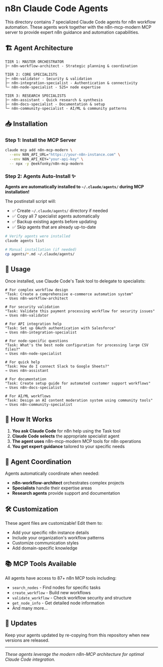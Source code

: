 # n8n Claude Code Agents

This directory contains 7 specialized Claude Code agents for n8n workflow automation. These agents work together with the n8n-mcp-modern MCP server to provide expert n8n guidance and automation capabilities.

## 🏗️ Agent Architecture

```
TIER 1: MASTER ORCHESTRATOR
├─ n8n-workflow-architect - Strategic planning & coordination

TIER 2: CORE SPECIALISTS  
├─ n8n-validator - Security & validation
├─ n8n-integration-specialist - Authentication & connectivity
└─ n8n-node-specialist - 525+ node expertise

TIER 3: RESEARCH SPECIALISTS
├─ n8n-assistant - Quick research & synthesis  
├─ n8n-docs-specialist - Documentation & setup
└─ n8n-community-specialist - AI/ML & community patterns
```

## 📥 Installation

### Step 1: Install the MCP Server
```bash
claude mcp add n8n-mcp-modern \
  --env N8N_API_URL="https://your-n8n-instance.com" \
  --env N8N_API_KEY="your-api-key" \
  -- npx -y @eekfonky/n8n-mcp-modern
```

### Step 2: Agents Auto-Install ✨
**Agents are automatically installed to `~/.claude/agents/` during MCP installation!**

The postinstall script will:
- ✅ Create `~/.claude/agents/` directory if needed
- ✅ Copy all 7 specialist agents automatically  
- ✅ Backup existing agents before updating
- ✅ Skip agents that are already up-to-date

```bash
# Verify agents were installed
claude agents list

# Manual installation (if needed)
cp agents/*.md ~/.claude/agents/
```

## 🚀 Usage

Once installed, use Claude Code's Task tool to delegate to specialists:

```
# For complex workflow design
"Task: Create a comprehensive e-commerce automation system" 
→ Uses n8n-workflow-architect

# For security validation
"Task: Validate this payment processing workflow for security issues"
→ Uses n8n-validator

# For API integration help
"Task: Set up OAuth authentication with Salesforce"
→ Uses n8n-integration-specialist

# For node-specific questions
"Task: What's the best node configuration for processing large CSV files?"
→ Uses n8n-node-specialist

# For quick help
"Task: How do I connect Slack to Google Sheets?"
→ Uses n8n-assistant

# For documentation
"Task: Create setup guide for automated customer support workflows"
→ Uses n8n-docs-specialist

# For AI/ML workflows
"Task: Design an AI content moderation system using community tools"
→ Uses n8n-community-specialist
```

## 🔧 How It Works

1. **You ask Claude Code** for n8n help using the Task tool
2. **Claude Code selects** the appropriate specialist agent
3. **The agent uses** n8n-mcp-modern MCP tools for n8n operations
4. **You get expert guidance** tailored to your specific needs

## 🤝 Agent Coordination

Agents automatically coordinate when needed:
- **n8n-workflow-architect** orchestrates complex projects
- **Specialists** handle their expertise areas
- **Research agents** provide support and documentation

## 🛠️ Customization

These agent files are customizable! Edit them to:
- Add your specific n8n instance details
- Include your organization's workflow patterns
- Customize communication styles
- Add domain-specific knowledge

## 📚 MCP Tools Available

All agents have access to 87+ n8n MCP tools including:
- `search_nodes` - Find nodes for specific tasks
- `create_workflow` - Build new workflows  
- `validate_workflow` - Check workflow security and structure
- `get_node_info` - Get detailed node information
- And many more...

## 🔄 Updates

Keep your agents updated by re-copying from this repository when new versions are released.

---

*These agents leverage the modern n8n-MCP architecture for optimal Claude Code integration.*